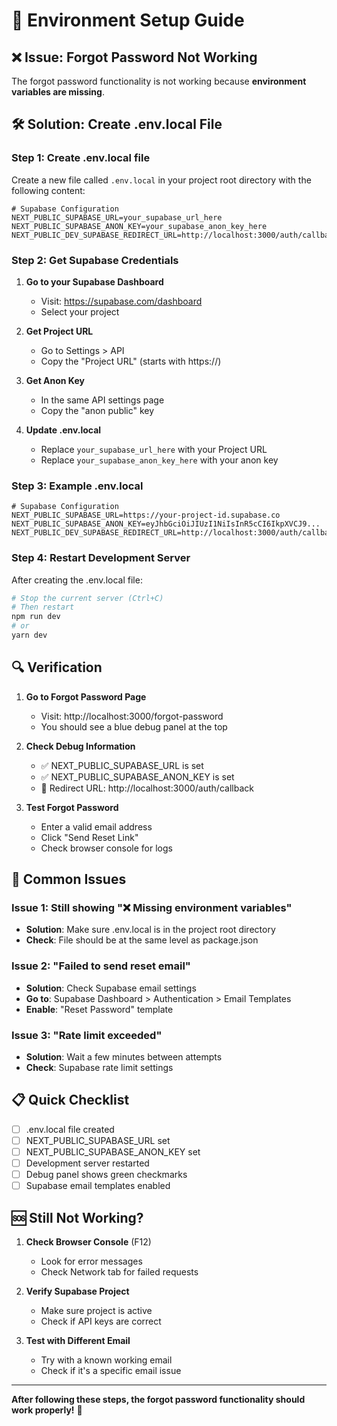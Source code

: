 # 🔧 Environment Setup Guide

## ❌ **Issue: Forgot Password Not Working**

The forgot password functionality is not working because **environment variables are missing**.

## 🛠️ **Solution: Create .env.local File**

### **Step 1: Create .env.local file**
Create a new file called `.env.local` in your project root directory with the following content:

```env
# Supabase Configuration
NEXT_PUBLIC_SUPABASE_URL=your_supabase_url_here
NEXT_PUBLIC_SUPABASE_ANON_KEY=your_supabase_anon_key_here
NEXT_PUBLIC_DEV_SUPABASE_REDIRECT_URL=http://localhost:3000/auth/callback
```

### **Step 2: Get Supabase Credentials**

1. **Go to your Supabase Dashboard**
   - Visit: https://supabase.com/dashboard
   - Select your project

2. **Get Project URL**
   - Go to Settings > API
   - Copy the "Project URL" (starts with https://)

3. **Get Anon Key**
   - In the same API settings page
   - Copy the "anon public" key

4. **Update .env.local**
   - Replace `your_supabase_url_here` with your Project URL
   - Replace `your_supabase_anon_key_here` with your anon key

### **Step 3: Example .env.local**

```env
# Supabase Configuration
NEXT_PUBLIC_SUPABASE_URL=https://your-project-id.supabase.co
NEXT_PUBLIC_SUPABASE_ANON_KEY=eyJhbGciOiJIUzI1NiIsInR5cCI6IkpXVCJ9...
NEXT_PUBLIC_DEV_SUPABASE_REDIRECT_URL=http://localhost:3000/auth/callback
```

### **Step 4: Restart Development Server**

After creating the .env.local file:

```bash
# Stop the current server (Ctrl+C)
# Then restart
npm run dev
# or
yarn dev
```

## 🔍 **Verification**

1. **Go to Forgot Password Page**
   - Visit: http://localhost:3000/forgot-password
   - You should see a blue debug panel at the top

2. **Check Debug Information**
   - ✅ NEXT_PUBLIC_SUPABASE_URL is set
   - ✅ NEXT_PUBLIC_SUPABASE_ANON_KEY is set
   - 📍 Redirect URL: http://localhost:3000/auth/callback

3. **Test Forgot Password**
   - Enter a valid email address
   - Click "Send Reset Link"
   - Check browser console for logs

## 🚨 **Common Issues**

### **Issue 1: Still showing "❌ Missing environment variables"**
- **Solution**: Make sure .env.local is in the project root directory
- **Check**: File should be at the same level as package.json

### **Issue 2: "Failed to send reset email"**
- **Solution**: Check Supabase email settings
- **Go to**: Supabase Dashboard > Authentication > Email Templates
- **Enable**: "Reset Password" template

### **Issue 3: "Rate limit exceeded"**
- **Solution**: Wait a few minutes between attempts
- **Check**: Supabase rate limit settings

## 📋 **Quick Checklist**

- [ ] .env.local file created
- [ ] NEXT_PUBLIC_SUPABASE_URL set
- [ ] NEXT_PUBLIC_SUPABASE_ANON_KEY set
- [ ] Development server restarted
- [ ] Debug panel shows green checkmarks
- [ ] Supabase email templates enabled

## 🆘 **Still Not Working?**

1. **Check Browser Console** (F12)
   - Look for error messages
   - Check Network tab for failed requests

2. **Verify Supabase Project**
   - Make sure project is active
   - Check if API keys are correct

3. **Test with Different Email**
   - Try with a known working email
   - Check if it's a specific email issue

---

**After following these steps, the forgot password functionality should work properly!** 🚀

